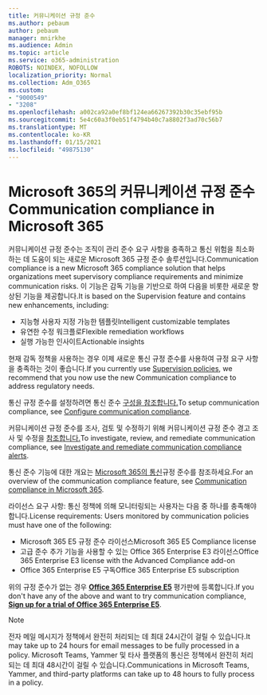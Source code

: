 ```yaml
---
title: 커뮤니케이션 규정 준수
ms.author: pebaum
author: pebaum
manager: mnirkhe
ms.audience: Admin
ms.topic: article
ms.service: o365-administration
ROBOTS: NOINDEX, NOFOLLOW
localization_priority: Normal
ms.collection: Adm_O365
ms.custom:
- "9000549"
- "3208"
ms.openlocfilehash: a002ca92a0ef8bf124ea66267392b30c35ebf95b
ms.sourcegitcommit: 5e4c60a3f0eb51f4794b40c7a8802f3ad70c56b7
ms.translationtype: MT
ms.contentlocale: ko-KR
ms.lasthandoff: 01/15/2021
ms.locfileid: "49875130"
---
```

# <a name="communication-compliance-in-microsoft-365"></a><span data-ttu-id="49db5-102">Microsoft 365의 커뮤니케이션 규정 준수</span><span class="sxs-lookup"><span data-stu-id="49db5-102">Communication compliance in Microsoft 365</span></span>

<span data-ttu-id="49db5-103">커뮤니케이션 규정 준수는 조직이 관리 준수 요구 사항을 충족하고 통신 위험을 최소화하는 데 도움이 되는 새로운 Microsoft 365 규정 준수 솔루션입니다.</span><span class="sxs-lookup"><span data-stu-id="49db5-103">Communication compliance is a new Microsoft 365 compliance solution that helps organizations meet supervisory compliance requirements and minimize communication risks.</span></span> <span data-ttu-id="49db5-104">이 기능은 감독 기능을 기반으로 하여 다음을 비롯한 새로운 향상된 기능을 제공합니다.</span><span class="sxs-lookup"><span data-stu-id="49db5-104">It is based on the Supervision feature and contains new enhancements, including:</span></span>

- <span data-ttu-id="49db5-105">지능형 사용자 지정 가능한 템플릿</span><span class="sxs-lookup"><span data-stu-id="49db5-105">Intelligent customizable templates</span></span>
- <span data-ttu-id="49db5-106">유연한 수정 워크플로</span><span class="sxs-lookup"><span data-stu-id="49db5-106">Flexible remediation workflows</span></span>
- <span data-ttu-id="49db5-107">실행 가능한 인사이트</span><span class="sxs-lookup"><span data-stu-id="49db5-107">Actionable insights</span></span>

<span data-ttu-id="49db5-108">현재 감독 정책을 [](https://docs.microsoft.com/microsoft-365/compliance/supervision-policies)사용하는 경우 이제 새로운 통신 규정 준수를 사용하여 규정 요구 사항을 충족하는 것이 좋습니다.</span><span class="sxs-lookup"><span data-stu-id="49db5-108">If you currently use [Supervision policies](https://docs.microsoft.com/microsoft-365/compliance/supervision-policies), we recommend that you now use the new Communication compliance to address regulatory needs.</span></span>

<span data-ttu-id="49db5-109">통신 규정 준수를 설정하려면 통신 준수 [구성을 참조합니다.](https://docs.microsoft.com/microsoft-365/compliance/communication-compliance-configure)</span><span class="sxs-lookup"><span data-stu-id="49db5-109">To setup communication compliance, see [Configure communication compliance](https://docs.microsoft.com/microsoft-365/compliance/communication-compliance-configure).</span></span>

<span data-ttu-id="49db5-110">커뮤니케이션 규정 준수를 조사, 검토 및 수정하기 위해 커뮤니케이션 규정 준수 경고 조사 및 수정을 [참조합니다.](https://docs.microsoft.com/microsoft-365/compliance/communication-compliance-investigate-remediate)</span><span class="sxs-lookup"><span data-stu-id="49db5-110">To investigate, review, and remediate communication compliance, see [Investigate and remediate communication compliance alerts](https://docs.microsoft.com/microsoft-365/compliance/communication-compliance-investigate-remediate).</span></span>

<span data-ttu-id="49db5-111">통신 준수 기능에 대한 개요는 [Microsoft 365의 통신](https://docs.microsoft.com/microsoft-365/compliance/communication-compliance)규정 준수를 참조하세요.</span><span class="sxs-lookup"><span data-stu-id="49db5-111">For an overview of the communication compliance feature, see [Communication compliance in Microsoft 365](https://docs.microsoft.com/microsoft-365/compliance/communication-compliance).</span></span>

<span data-ttu-id="49db5-112">라이선스 요구 사항: 통신 정책에 의해 모니터링되는 사용자는 다음 중 하나를 충족해야 합니다.</span><span class="sxs-lookup"><span data-stu-id="49db5-112">License requirements: Users monitored by communication policies must have one of the following:</span></span>

- <span data-ttu-id="49db5-113">Microsoft 365 E5 규정 준수 라이선스</span><span class="sxs-lookup"><span data-stu-id="49db5-113">Microsoft 365 E5 Compliance license</span></span>
- <span data-ttu-id="49db5-114">고급 준수 추가 기능을 사용할 수 있는 Office 365 Enterprise E3 라이선스</span><span class="sxs-lookup"><span data-stu-id="49db5-114">Office 365 Enterprise E3 license with the Advanced Compliance add-on</span></span>
- <span data-ttu-id="49db5-115">Office 365 Enterprise E5 구독</span><span class="sxs-lookup"><span data-stu-id="49db5-115">Office 365 Enterprise E5 subscription</span></span>

<span data-ttu-id="49db5-116">위의 규정 준수가 없는 경우 **[Office 365 Enterprise E5](https://go.microsoft.com/fwlink/p/?LinkID=698279)** 평가판에 등록합니다.</span><span class="sxs-lookup"><span data-stu-id="49db5-116">If you don't have any of the above and want to try communication compliance, **[Sign up for a trial of Office 365 Enterprise E5](https://go.microsoft.com/fwlink/p/?LinkID=698279)**.</span></span>

> [!NOTE]
> <span data-ttu-id="49db5-117">전자 메일 메시지가 정책에서 완전히 처리되는 데 최대 24시간이 걸릴 수 있습니다.</span><span class="sxs-lookup"><span data-stu-id="49db5-117">It may take up to 24 hours for email messages to be fully processed in a policy.</span></span> <span data-ttu-id="49db5-118">Microsoft Teams, Yammer 및 타사 플랫폼의 통신은 정책에서 완전히 처리되는 데 최대 48시간이 걸릴 수 있습니다.</span><span class="sxs-lookup"><span data-stu-id="49db5-118">Communications in Microsoft Teams, Yammer, and third-party platforms can take up to 48 hours to fully process in a policy.</span></span>

